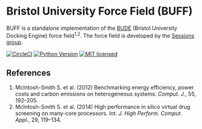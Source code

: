 # Bristol University Force Field (BUFF)

BUFF is a standalone implementation of the
[BUDE](http://www.bristol.ac.uk/biochemistry/research/bude/) (Bristol University
 Docking Engine) force field<sup>1,2</sup>. The force field is developed by the [Sessions
group](http://www.bris.ac.uk/biochemistry/people/richard-b-sessions/index.html).

[![CircleCI](https://circleci.com/gh/isambard-uob/buff/tree/master.svg?style=shield)](https://circleci.com/gh/isambard-uob/buff/)
[![Python Version](https://img.shields.io/badge/python-3.5%2C%203.6-lightgrey.svg)](https://woolfson-group.github.io/isambard/)
[![MIT licensed](https://img.shields.io/badge/license-MIT-blue.svg)](https://github.com/isambard-uob/buff/blob/master/LICENSE)

## References

1. McIntosh-Smith S. et al. (2012) Benchmarking energy efficiency, power costs
   and carbon emissions on heterogeneous systems. *Comput. J.*, 55, 192–205.
2. McIntosh-Smith S. et al. (2014) High performance in silico virtual drug
   screening on many-core processors. *Int. J. High Perform. Comput. Appl.*, 29,
   119–134.
